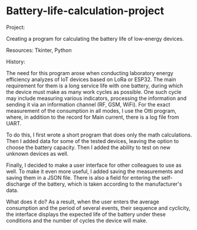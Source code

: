 # Battery-life-calculation-project


Project:

Creating a program for calculating the battery life of low-energy devices.

Resources:
Tkinter, Python


History:

The need for this program arose when conducting laboratory energy efficiency analyzes of IoT devices based on LoRa or ESP32.
The main requirement for them is a long service life with one battery,
during which the device must make as many work cycles as possible.
One such cycle may include measuring various indicators, processing the information 
and sending it via an information channel (RF, GSM, WiFi).
For the exact measurement of the consumption in all modes, I use the Otti program, where,
in addition to the record for Main current, there is a log file from UART.

To do this, I first wrote a short program that does only the math calculations.
Then I added data for some of the tested devices, leaving the option to choose the battery capacity.
Then I added the ability to test on new unknown devices as well.

Finally, I decided to make a user interface for other colleagues to use as well.
To make it even more useful, I added saving the measurements and saving them in a JSON file.
There is also a field for entering the self-discharge of the battery, which is taken according to the manufacturer's data.

What does it do?
As a result, when the user enters the average consumption and the period of several events,
their sequence and cyclicity, the interface displays the expected life of the battery under these conditions
and the number of cycles the device will make.
